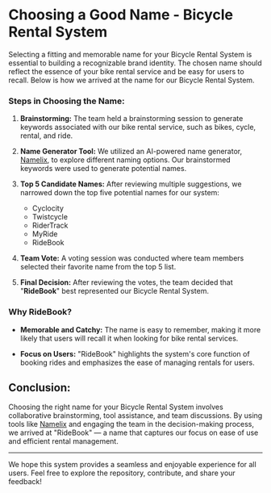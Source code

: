 # Choosing a Good Name - Bicycle Rental System

Selecting a fitting and memorable name for your Bicycle Rental System is essential to building a recognizable brand identity. The chosen name should reflect the essence of your bike rental service and be easy for users to recall. Below is how we arrived at the name for our Bicycle Rental System.

### Steps in Choosing the Name:

1. **Brainstorming:**
   The team held a brainstorming session to generate keywords associated with our bike rental service, such as bikes, cycle, rental, and ride.

2. **Name Generator Tool:**
   We utilized an AI-powered name generator, [Namelix](https://namelix.com), to explore different naming options. Our brainstormed keywords were used to generate potential names.

3. **Top 5 Candidate Names:**
   After reviewing multiple suggestions, we narrowed down the top five potential names for our system:
   - Cyclocity
   - Twistcycle
   - RiderTrack
   - MyRide
   - RideBook

4. **Team Vote:**
   A voting session was conducted where team members selected their favorite name from the top 5 list. 

5. **Final Decision:**
   After reviewing the votes, the team decided that "**RideBook**" best represented our Bicycle Rental System.

### Why RideBook?

- **Memorable and Catchy:**
  The name is easy to remember, making it more likely that users will recall it when looking for bike rental services.

- **Focus on Users:**
  "RideBook" highlights the system's core function of booking rides and emphasizes the ease of managing rentals for users.

## Conclusion:

Choosing the right name for your Bicycle Rental System involves collaborative brainstorming, tool assistance, and team discussions. By using tools like [Namelix](https://namelix.com) and engaging the team in the decision-making process, we arrived at "RideBook" — a name that captures our focus on ease of use and efficient rental management.

---

We hope this system provides a seamless and enjoyable experience for all users. Feel free to explore the repository, contribute, and share your feedback!
